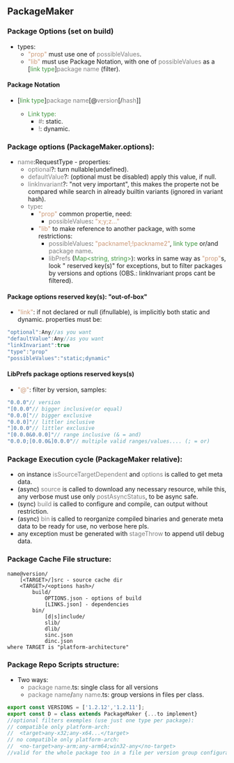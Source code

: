 ## PackageMaker
### Package Options (set on build)
- types:
	- <span style="color:#c97">"prop"</span> must use one of <span style="color:gray;">possibleValues</span>.
	- <span style="color:#c97">"lib"</span> must use Package Notation, with one of <span style="color:gray;">possibleValues</span> as a [<span style="color:#494">link type</span>]<span><span style="color:gray;">package name</span> (filter).

#### Package Notation

- [<span style="color:#494">link type</span>]<span><span style="color:gray;">package name</span>[@<span style="color:gray;">version</span>[\/<span style="color:gray;">hash</span>]]
	- <span style="color:#494">Link type:</span>
		- <span style="color:gray">#</span>: static.
		- <span style="color:gray">!</span>: dynamic.

### Package options (PackageMaker.options):

- <span style="color:gray">name</span>:RequestType - properties:
	- <span style="color:gray">optional</span>?: turn nullable(undefined).
	- <span style="color:gray">defaultValue</span>?: (optional must be disabled) apply this value, if null.
	- <span style="color:gray">linkInvariant</span>?: "not very important", this makes the properte not be compared while search in already builtin variants (ignored in variant hash).
	- <span style="color:gray">type</span>:
		- <span style="color:#c97">"prop"</span> common propertie, need:
			- <span style="color:gray">possibleValues</span>: <span style="color:#c97">"x;y;z..."</span>
		- <span style="color:#c97">"lib"</span> to make reference to another package, with some restrictions:
			- <span style="color:gray">possibleValues</span>: <span style="color:#c97">"packname1;!packname2"</span>, <span style="color:#494">link type</span> or/and <span style="color:gray;">package name</span>.
			- <span style="color:gray">libPrefs</span> (<span style="color:#494">Map&lt;string, string&gt;</span>): works in same way as <span style="color:#c97">"prop"</span>s, look " reserved key(s)" for exceptions, but to filter packages by versions and options (OBS.: linkInvariant props cant be filtered).

#### Package options reserved key(s): "out-of-box"

- <span style="color:#c97">"link"</span>: if not declared or null (ifnullable), is implicitly both static and dynamic. properties must be:
```js
"optional":Any//as you want
"defaultValue":Any//as you want
"linkInvariant":true
"type":"prop"
"possibleValues":"static;dynamic"
```

#### LibPrefs package options reserved keys(s)

- <span style="color:#c97">"@"</span>: filter by version, samples:
```js
"0.0.0"// version
"[0.0.0"// bigger inclusive(or equal)
"0.0.0["// bigger exclusive
"0.0.0]"// littler inclusive
"]0.0.0"// littler exclusive
"[0.0.0&0.0.0]"// range inclusive (& = and)
"0.0.0;[0.0.0&]0.0.0"// multiple valid ranges/values.... (; = or)
```

### Package Execution cycle (PackageMaker relative):

- on instance <span style="color:gray;">isSourceTargetDependent</span> and <span style="color:gray;">options</span> is called to get meta data.
- (async) <span style="color:gray;">source</span> is called to download any necessary resource, while this, any verbose must use only <span style="color:gray;">postAsyncStatus</span>, to be async safe.
- (sync) <span style="color:gray;">build</span> is called to configure and compile, can output without restriction.
- (async) <span style="color:gray;">bin</span> is called to reorganize compiled binaries and generate meta data to be ready for use, no verbose here pls.
- any exception must be generated with <span style="color:gray;">stageThrow</span> to append util debug data.

### Package Cache File structure:

```
name@version/
	[<TARGET>/]src - source cache dir
	<TARGET>/<options hash>/
		build/
			OPTIONS.json - options of build
			[LINKS.json] - dependencies
		bin/
			[d|s]include/
			slib/
			dlib/
			sinc.json
			dinc.json
where TARGET is "platform-architecture"
```

### Package Repo Scripts structure:
- Two ways:
	- <span style="color:gray;">package name</span>.ts: single class for all versions
	- <span style="color:gray;">package name</span>/<span style="color:gray;">any name</span>.ts: group versions in files per class.
```ts
export const VERSIONS = ['1.2.12','1.2.11'];
export const D = class extends PackageMaker {...to implement}
//optional filters exemples (use just one type per package):
// compatible only platform-arch:
//  <target>any-x32;any-x64...</target>
// no compatible only platform-arch:
//  <no-target>any-arm;any-arm64;win32-any</no-target>
//valid for the whole package too in a file per version group configuration (sum rules).
```
